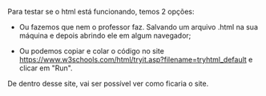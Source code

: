 Para testar se o html está funcionando, temos 2 opções:

- Ou fazemos que nem o professor faz. Salvando um arquivo .html na sua máquina e depois abrindo ele em algum navegador;

- Ou podemos copiar e colar o código no site https://www.w3schools.com/html/tryit.asp?filename=tryhtml_default e clicar em "Run".

De dentro desse site, vai ser possível ver como ficaria o site.
